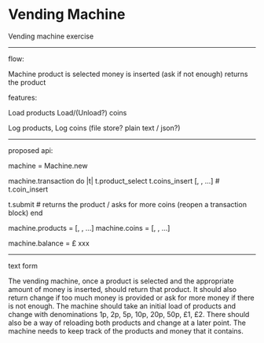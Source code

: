 # Vending Machine

Vending machine exercise

---

flow:

Machine
  product is selected
  money is inserted
    (ask if not enough)
  returns the product

features:

Load products
Load/(Unload?) coins

Log products, Log coins
(file store? plain text / json?)

---

proposed api:

machine = Machine.new

machine.transaction do |t|
  t.product_select <Product>
  t.coins_insert [<Coin>, <Coin>, ...]    # t.coin_insert <Coin>
  
  t.submit # returns the product / asks for more coins (reopen a transaction block)
end

machine.products = [<Product>, <Product>, ...]
machine.coins = [<Coin>, <Coin>, ...]

machine.balance = £ xxx
  
---

text form  

The vending machine, once a product is selected and the appropriate amount of money is inserted, should return that product. It should also return change if too much money is provided or ask for more money if there is not enough. The machine should take an initial load of products and change with denominations 1p, 2p, 5p, 10p, 20p, 50p, £1, £2. There should also be a way of reloading both products and change at a later point. The machine needs to keep track of the products and money that it contains.